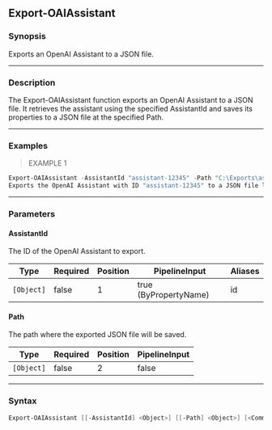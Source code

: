 Export-OAIAssistant
-------------------

### Synopsis
Exports an OpenAI Assistant to a JSON file.

---

### Description

The Export-OAIAssistant function exports an OpenAI Assistant to a JSON file. It retrieves the assistant using the specified AssistantId and saves its properties to a JSON file at the specified Path.

---

### Examples
> EXAMPLE 1

```PowerShell
Export-OAIAssistant -AssistantId "assistant-12345" -Path "C:\Exports\assistant-12345.json"
Exports the OpenAI Assistant with ID "assistant-12345" to a JSON file located at "C:\Exports\assistant-12345.json".
```

---

### Parameters
#### **AssistantId**
The ID of the OpenAI Assistant to export.

|Type      |Required|Position|PipelineInput        |Aliases|
|----------|--------|--------|---------------------|-------|
|`[Object]`|false   |1       |true (ByPropertyName)|id     |

#### **Path**
The path where the exported JSON file will be saved.

|Type      |Required|Position|PipelineInput|
|----------|--------|--------|-------------|
|`[Object]`|false   |2       |false        |

---

### Syntax
```PowerShell
Export-OAIAssistant [[-AssistantId] <Object>] [[-Path] <Object>] [<CommonParameters>]
```
